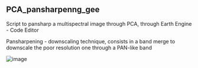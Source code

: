 ## PCA_pansharpenng_gee
Script to pansharp a multispectral image through PCA, through Earth Engine - Code Editor

Pansharpening - downscaling technique, consists in a band merge to downscale the poor resolution one through a PAN-like band

![image](https://user-images.githubusercontent.com/112116647/198396145-bc96b57d-9a99-47af-86d0-ca728dfe5efe.png)
